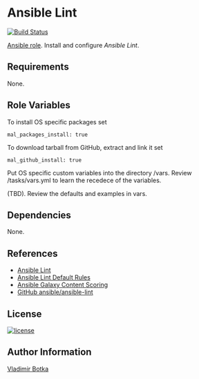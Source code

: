 Ansible Lint
============

[![Build Status](https://travis-ci.org/vbotka/ansible-ansible_lint.svg?branch=master)](https://travis-ci.org/vbotka/ansible-ansible_lint)

[Ansible role](https://galaxy.ansible.com/vbotka/ansible_lint/). Install and configure *Ansible Lint*.


Requirements
------------

None.


Role Variables
--------------

To install OS specific packages set

```
mal_packages_install: true
```

To download tarball from GitHub, extract and link it set

```
mal_github_install: true
```

Put OS specific custom variables into the directory /vars. Review /tasks/vars.yml to learn the recedece of the variables.

(TBD). Review the defaults and examples in vars.


Dependencies
------------

None.


References
----------

- [Ansible Lint](https://docs.ansible.com/ansible-lint/)
- [Ansible Lint Default Rules](https://docs.ansible.com/ansible-lint/rules/default_rules.html#default-rules)
- [Ansible Galaxy Content Scoring](https://galaxy.ansible.com/docs/contributing/content_scoring.html#syntax-score)
- [GitHub ansible/ansible-lint](https://github.com/ansible/ansible-lint)


License
-------

[![license](https://img.shields.io/badge/license-BSD-red.svg)](https://www.freebsd.org/doc/en/articles/bsdl-gpl/article.html)



Author Information
------------------

[Vladimir Botka](https://botka.link)
